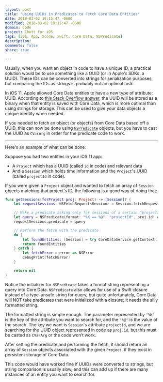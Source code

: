 ```yaml
---
layout: post
title: "Using UUIDs in Predicates to Fetch Core Data Entities"
date: 2018-03-02 19:15:47 -0600
modified: 2018-03-02 19:15:47 -0600
domain: Code
project: Chott for iOS
tags: [iOS, App, Xcode, Swift, Core Data, NSPredicate]
description:
comments: false
share: true

---
```


Usually, when you want an object in code to have a unique ID, a practical solution would be to use something like a GUID (or in Apple's SDKs: a UUID). These IDs can be converted into strings for serialization purposes, but comparing the IDs as strings is probably not an optimal task.

In iOS 11, Apple allowed Core Data entities to have a new type of attribute: UUID. According to [this Stack Overflow answer](https://stackoverflow.com/a/45685319), the UUID will be stored as a binary when that entity is saved with Core Data, which is more optimal than using strings for storage. This can be used to give your data objects a unique identity when needed.

If you needed to fetch an object (or objects) from Core Data based off a UUID, this can now be done using [`NSPredicate`](http://nshipster.com/nspredicate/) objects, but you have to cast the UUID as `CVarArg` in order for the predicate code to work.

---

Here's an example of what can be done:

Suppose you had two entities in your iOS 11 app:  
 - A `Project` which has a UUID (called `id` in code) and relevant data
 - And a `Session` which holds time information and the `Project`'s UUID (called `projectId` in code).

If you were given a `Project` object and wanted to fetch an array of `Session` objects matching that project's ID, the following is a good way of doing that:

```swift
func getSessions(forProject proj: Project) -> [Session]? {
    let requestSessions: NSFetchRequest<Session> = Session.fetchRequest()

    // Make a predicate asking only for sessions of a certain "projectId"
    let query = NSPredicate(format: "%K == %@", "projectId", proj.id! as CVarArg)
    requestSessions.predicate = query

    // Perform the fetch with the predicate
    do {
        let foundEntities: [Session] = try CoreDataService.getContext().fetch(requestSessions)
        return foundEntities
    } catch {
        let fetchError = error as NSError
        debugPrint(fetchError)
    }

    return nil
}
```

Notice the initializer for `NSPredicate` takes a format string representing a query into Core Data. `NSPredicate` also allows for use of a Swift closure instead of a type-unsafe string for query, but quite unfortunately, Core Data will NOT take predicates that were initialized with a closure; it needs the silly formatted string.

The formatted string is simple enough. The parameter represented by `"%K"` is the key of the attribute you want to search for, and the `"%@"` is the value of the search. The key we want is `Session`'s attribute `projectId`, and we are searching for the UUID object represented in code as `proj.id`, but this must be casted as `CVarArg` or the code won't work.

After setting the predicate and performing the fetch, it should return an array of `Session` objects associated with the given `Project`, if they exist in persistent storage of Core Data.

This code would have worked fine if UUIDs were converted to strings, but string comparison is usually slow, and this can add up if there are many instances of an entity you want to search for.